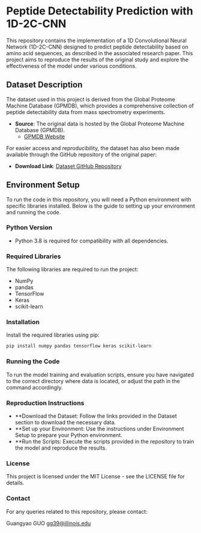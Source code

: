# Peptide Detectability Prediction with 1D-2C-CNN

This repository contains the implementation of a 1D Convolutional Neural Network (1D-2C-CNN) designed to predict peptide detectability based on amino acid sequences, as described in the associated research paper. This project aims to reproduce the results of the original study and explore the effectiveness of the model under various conditions.

## Dataset Description

The dataset used in this project is derived from the Global Proteome Machine Database (GPMDB), which provides a comprehensive collection of peptide detectability data from mass spectrometry experiments.

- **Source**: The original data is hosted by the Global Proteome Machine Database (GPMDB).
  - [GPMDB Website](https://www.thegpm.org/gpmdb/index.html)

For easier access and reproducibility, the dataset has also been made available through the GitHub repository of the original paper:
- **Download Link**: [Dataset GitHub Repository](https://github.com/vsegurar/DeepMSPeptide/tree/master/Datasets)

## Environment Setup

To run the code in this repository, you will need a Python environment with specific libraries installed. Below is the guide to setting up your environment and running the code.

### Python Version

- Python 3.8 is required for compatibility with all dependencies.

### Required Libraries

The following libraries are required to run the project:
- NumPy
- pandas
- TensorFlow
- Keras
- scikit-learn

### Installation

Install the required libraries using pip:

```bash
pip install numpy pandas tensorflow keras scikit-learn
```

### Running the Code
To run the model training and evaluation scripts, ensure you have navigated to the correct directory where data is located, or adjust the path in the command accordingly.

### Reproduction Instructions
- **Download the Dataset: Follow the links provided in the Dataset section to download the necessary data.
- **Set up your Environment: Use the instructions under Environment Setup to prepare your Python environment.
- **Run the Scripts: Execute the scripts provided in the repository to train the model and reproduce the results.

### License
This project is licensed under the MIT License - see the LICENSE file for details.

### Contact
For any queries related to this repository, please contact:

Guangyao GUO
gg39@illinois.edu

